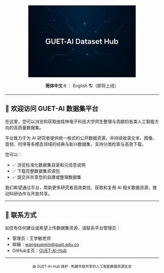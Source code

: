 <p align="center">
  <img src="DATASET.png" alt="GUET AI 数据集平台" width="70%" />
</p>

<p align="center">
  <strong>简体中文 🀄</strong> ｜ English 🌎（即将上线）
</p>

---

## 👋 欢迎访问 GUET-AI 数据集平台

在这里，您可以浏览和获取由桂林电子科技大学师生整理与贡献的各类人工智能方向的高质量数据集。

平台致力于为 AI 研究者提供统一格式的公开数据资源，并持续收录文本、图像、音频、时序等多模态领域的经典与新兴数据集，支持分类检索与高效下载。

您可以：
- ✅ 浏览标准化数据集目录和元信息说明
- ✅ 下载完整数据集资源包
- ✅ 提交并共享您的自建或整理数据集

我们希望通过平台，帮助更多研究者高效查找、获取和复用 AI 相关数据资源，推动科研协作与开放共享。

---

## 📮 联系方式

如您有任何建议或希望上传数据集资源，请联系平台管理员：

- 管理员：王学敏老师  
- 邮箱：<wangxuemin@guet.edu.cn>  
- GitHub主页：[GUET-AI-Hub](https://github.com/GUET-AI-Hub)

---

<div align="center">
  <sub>由 GUET-AI-Hub 维护 · 构建开放共享的人工智能数据资源生态</sub>
</div>
